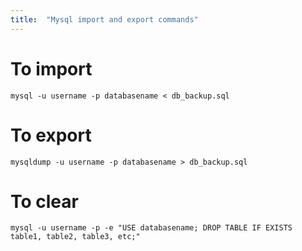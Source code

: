 ```yaml
---
title:  "Mysql import and export commands"
---
```


# To import

```
mysql -u username -p databasename < db_backup.sql
```

# To export

```
mysqldump -u username -p databasename > db_backup.sql
```

# To clear

```
mysql -u username -p -e "USE databasename; DROP TABLE IF EXISTS table1, table2, table3, etc;"
```
